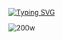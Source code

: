 [![Typing SVG](https://readme-typing-svg.herokuapp.com?font=Tilt+neon&pause=1000&color=4A50A7&width=435&lines=Hello%2C+my+name+is+Rodrigo+Lima;I'm+a+Data+Engineer;Passionate+about+Data+and+Cybersecurity;Currently+learning+about+Data+Engineer+and+Cyber+Security+everyday)](https://git.io/typing-svg)


![200w](https://user-images.githubusercontent.com/60203283/222028011-eddff911-dd0f-4205-bbab-6448ced8b5cd.gif)



